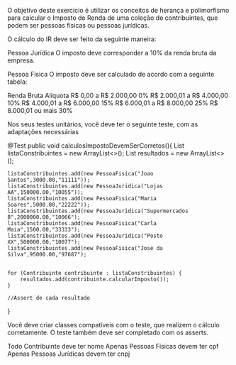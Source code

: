 O objetivo deste exercício é utilizar os conceitos de herança e polimorfismo para calcular o Imposto de Renda de uma coleção de contribuintes, que podem ser pessoas físicas ou pessoas jurídicas.

O cálculo do IR deve ser feito da seguinte maneira:

Pessoa Jurídica
O imposto deve corresponder a 10% da renda bruta da empresa.

Pessoa Física
O imposto deve ser calculado de acordo com a seguinte tabela:

Renda Bruta Alíquota
R$ 0,00 a R$ 2.000,00 0% 
R$ 2.000,01 a R$ 4.000,00 10%
R$ 4.000,01 a R$ 6.000,00 15%
R$ 6.000,01 a R$ 8.000,00 25%
R$ 8.000,01 ou mais 30%


Nos seus testes unitários, você deve ter o seguinte teste, com as adaptações necessárias

@Test
public void calculosImpostoDevemSerCorretos(){
	List<Contribuinte> listaConstribuintes = new ArrayList<>();
	List<Double> resultados = new ArrayList<>();
	
	listaConstribuintes.add(new PessoaFisica("Joao Santos",3000.00,"11111"));
	listaConstribuintes.add(new PessoaJuridica("Lojas AA",150000.00,"10055"));
	listaConstribuintes.add(new PessoaFisica("Maria Soares",5000.00,"22222"));
	listaConstribuintes.add(new PessoaJuridica("Supermercados B",2000000.00,"10066");
	listaConstribuintes.add(new PessoaFisica("Carla Maia",1500.00,"33333");
	listaConstribuintes.add(new PessoaJuridica("Posto XX",500000.00,"10077");
	listaConstribuintes.add(new PessoaFisica("José da Silva",95000.00,"97687");
	
	
	for (Contribuinte contribuinte : listaConstribuintes) {
		resultados.add(contribuinte.calcularImposto());
	}
	
	//Assert de cada resultado
}


Você deve criar classes compatíveis com o teste, que realizem o cálculo corretamente. O teste também deve ser completado com os asserts.

Todo Contribuinte deve ter nome
Apenas Pessoas Físicas devem ter cpf
Apenas Pessoas Jurídicas devem ter cnpj

